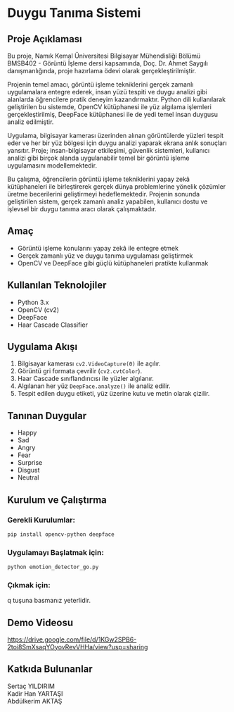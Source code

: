 #  Duygu Tanıma Sistemi

## Proje Açıklaması
Bu proje, Namık Kemal Üniversitesi Bilgisayar Mühendisliği Bölümü BMSB402 - Görüntü İşleme dersi kapsamında, Doç. Dr. Ahmet Saygılı danışmanlığında, proje hazırlama ödevi olarak gerçekleştirilmiştir.

Projenin temel amacı, görüntü işleme tekniklerini gerçek zamanlı uygulamalara entegre ederek, insan yüzü tespiti ve duygu analizi gibi alanlarda öğrencilere pratik deneyim kazandırmaktır. Python dili kullanılarak geliştirilen bu sistemde, OpenCV kütüphanesi ile yüz algılama işlemleri gerçekleştirilmiş, DeepFace kütüphanesi ile de yedi temel insan duygusu analiz edilmiştir.

Uygulama, bilgisayar kamerası üzerinden alınan görüntülerde yüzleri tespit eder ve her bir yüz bölgesi için duygu analizi yaparak ekrana anlık sonuçları yansıtır. Proje; insan-bilgisayar etkileşimi, güvenlik sistemleri, kullanıcı analizi gibi birçok alanda uygulanabilir temel bir görüntü işleme uygulamasını modellemektedir.

Bu çalışma, öğrencilerin görüntü işleme tekniklerini yapay zekâ kütüphaneleri ile birleştirerek gerçek dünya problemlerine yönelik çözümler üretme becerilerini geliştirmeyi hedeflemektedir. Projenin sonunda geliştirilen sistem, gerçek zamanlı analiz yapabilen, kullanıcı dostu ve işlevsel bir duygu tanıma aracı olarak çalışmaktadır.


## Amaç
- Görüntü işleme konularını yapay zekâ ile entegre etmek
- Gerçek zamanlı yüz ve duygu tanıma uygulaması geliştirmek
- OpenCV ve DeepFace gibi güçlü kütüphaneleri pratikte kullanmak

## Kullanılan Teknolojiler
- Python 3.x
- OpenCV (cv2)
- DeepFace
- Haar Cascade Classifier

## Uygulama Akışı
1. Bilgisayar kamerası `cv2.VideoCapture(0)` ile açılır.
2. Görüntü gri formata çevrilir (`cv2.cvtColor`).
3. Haar Cascade sınıflandırıcısı ile yüzler algılanır.
4. Algılanan her yüz `DeepFace.analyze()` ile analiz edilir.
5. Tespit edilen duygu etiketi, yüz üzerine kutu ve metin olarak çizilir.

## Tanınan Duygular
- Happy
- Sad
- Angry
- Fear
- Surprise
- Disgust
- Neutral

## Kurulum ve Çalıştırma

### Gerekli Kurulumlar:
```bash
pip install opencv-python deepface
```

### Uygulamayı Başlatmak için:
```bash
python emotion_detector_go.py
```

### Çıkmak için:
q tuşuna basmanız yeterlidir.

## Demo Videosu
https://drive.google.com/file/d/1KGw2SPB6-2toi8SmXsaqYOyovRevVHHa/view?usp=sharing

## Katkıda Bulunanlar
 Sertaç YILDIRIM   
 Kadir Han YARTAŞI   
 Abdülkerim AKTAŞ

